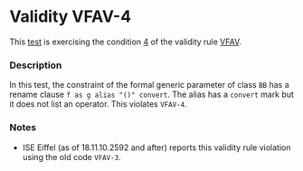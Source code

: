 # Validity VFAV-4

This [test](.) is exercising the condition [4](../Readme.md) of the validity rule [VFAV](../../vfav/Readme.md).

### Description

In this test, the constraint of the formal generic parameter of class `BB` has a rename clause `f as g alias "()" convert`. The alias has a `convert` mark but it does not list an operator. This violates `VFAV-4`.

### Notes

* ISE Eiffel (as of 18.11.10.2592 and after) reports this validity rule violation using the old code `VFAV-3`.
